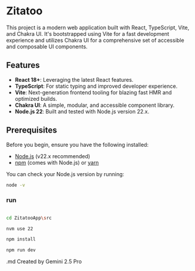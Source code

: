 # Zitatoo

This project is a modern web application built with React, TypeScript, Vite, and Chakra UI. It's bootstrapped using Vite for a fast development experience and utilizes Chakra UI for a comprehensive set of accessible and composable UI components.

## Features

* **React 18+**: Leveraging the latest React features.
* **TypeScript**: For static typing and improved developer experience.
* **Vite**: Next-generation frontend tooling for blazing fast HMR and optimized builds.
* **Chakra UI**: A simple, modular, and accessible component library.
* **Node.js 22**: Built and tested with Node.js version 22.x.

## Prerequisites

Before you begin, ensure you have the following installed:

* [Node.js](https://nodejs.org/) (v22.x recommended)
* [npm](https://www.npmjs.com/) (comes with Node.js) or [yarn](https://yarnpkg.com/)

You can check your Node.js version by running:
```bash
node -v

```
### run
```bash

cd ZitatooApp\src

nvm use 22

npm install

npm run dev

```

.md Created by Gemini 2.5 Pro
